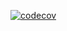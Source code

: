 [![codecov](https://codecov.io/gh/voda2600/Homework26/branch/master/graph/badge.svg)](https://codecov.io/gh/voda2600/Homework26)
